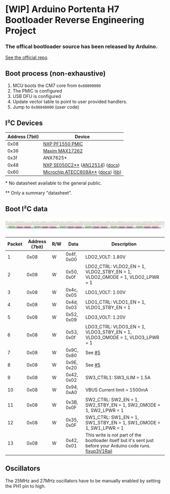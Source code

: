 # [WIP] Arduino Portenta H7 Bootloader Reverse Engineering Project

### The offical bootloader source has been released by Arduino.
[See the official repo](https://github.com/arduino/mcuboot-arduino-stm32h7).

## Boot process (non-exhaustive)

1. MCU boots the CM7 core from `0x08000000`
2. The PMIC is configured
3. USB DFU is configured
3. Update vector table to point to user provided handlers.
4. Jump to `0x08040000` (user code)



## I²C Devices

| Address (7bit) | Device                                                       |
| -------------- | ------------------------------------------------------------ |
| 0x08           | [NXP PF1550 PMIC](datasheets/PF1550.pdf)                     |
| 0x36           | [Maxim MAX17262](datasheets/MAX17262.pdf)                    |
| 0x3f           | ANX7625*                                                     |
| 0x48           | [NXP SE050C2**](datasheets/SE050/SE050.pdf) ([AN12514](datasheets/SE050/AN12514.pdf)) ([docs](https://www.nxp.com/products/security-and-authentication/authentication/edgelock-se050-plug-trust-secure-element-family-enhanced-iot-security-with-maximum-flexibility:SE050?tab=Documentation_Tab)) |
| 0x60           | [Microchip ATECC608A**](datasheets/ATECC608A.pdf) ([docs](https://www.microchip.com/en-us/product/ATECC608A#document-table)) ([lib](https://github.com/MicrochipTech/cryptoauthlib)) |

\* No datasheet available to the general public.

\** Only a summary "datasheet". 

## Boot I²C data

![i2c boot pmic data](images/boot_i2c_pmic.png)

| Packet | Address (7bit) | R/W | Data | Description |
| ------ | -------------- | --- | ---- | ----------- |
| 1      | 0x08           | W   | 0x4f, 0x00 | LDO2_VOLT: 1.80V |
| 2      | 0x08           | W   | 0x50, 0x0f | LDO2_CTRL: VLDO2_EN = 1, VLDO2_STBY_EN = 1, VLDO2_OMODE = 1, VLDO2_LPWR = 1 |
| 3      | 0x08           | W   | 0x4c, 0x05 | LDO1_VOLT: 1.00V |
| 4      | 0x08           | W   | 0x4d, 0x03 | LDO1_CTRL: VLDO1_EN = 1, VLDO1_STBY_EN = 1 |
| 5      | 0x08           | W   | 0x52, 0x09 | LDO3_VOLT: 1.20V |
| 6      | 0x08           | W   | 0x53, 0x0f | LDO3_CTRL: VLDO3_EN = 1, VLDO3_STBY_EN = 1, VLDO3_OMODE = 1, VLDO3_LPWR = 1 |
| 7      | 0x08           | W   | 0x9C, 0x80 | See [#5](https://github.com/olback/h7-bootloader-rev/issues/5) |
| 8      | 0x08           | W   | 0x9E, 0x20 | See [#5](https://github.com/olback/h7-bootloader-rev/issues/5) |
| 9      | 0x08           | W   | 0x42, 0x02 | SW3_CTRL1: SW3_ILIM = 1.5A |
| 10     | 0x08           | W   | 0x94, 0xA0 | VBUS Current limit = 1500mA |
| 11     | 0x08           | W   | 0x3B, 0x0F | SW2_CTRL: SW2_EN = 1, SW2_STBY_EN = 1, SW2_OMODE = 1, SW2_LPWR = 1 |
| 12     | 0x08           | W   | 0x35, 0x0F | SW1_CTRL: SW1_EN = 1, SW1_STBY_EN = 1, SW1_OMODE = 1, SW1_LPWR = 1 |
| 13     | 0x08           | W   | 0x42, 0x01 | This write is not part of the bootloader itself but it's sent just before your Arduino code runs. [fixup3V1Rail](https://github.com/arduino/ArduinoCore-mbed/blob/8d5510ad677ff84dcfbc0fe9626c9d1cb4329763/variants/PORTENTA_H7_M7/variant.cpp#L230) |

## Oscillators

The 25MHz and 27MHz oscillators have to be manually enabled by setting the PH1 pin to high.
